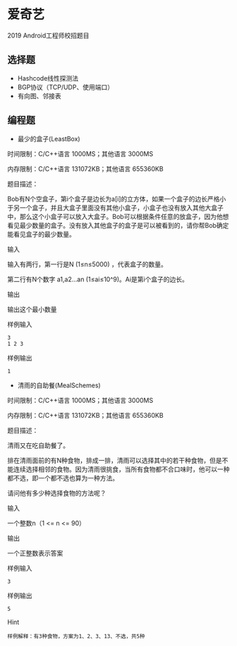 # 爱奇艺
2019 Android工程师校招题目

## 选择题
- Hashcode线性探测法
- BGP协议（TCP/UDP、使用端口）
- 有向图、邻接表

## 编程题

- 最少的盒子(LeastBox)

时间限制：C/C++语言 1000MS；其他语言 3000MS

内存限制：C/C++语言 131072KB；其他语言 655360KB

题目描述：

Bob有N个空盒子，第i个盒子是边长为a[i]的立方体，如果一个盒子的边长严格小于另一个盒子，并且大盒子里面没有其他小盒子，小盒子也没有放入其他大盒子中，那么这个小盒子可以放入大盒子。Bob可以根据条件任意的放盒子，因为他想看见最少数量的盒子。没有放入其他盒子的盒子是可以被看到的，请你帮Bob确定能看见盒子的最少数量。


输入

输入有两行，第一行是N (1≤n≤5000) ，代表盒子的数量。

第二行有N个数字 a1,a2…an  (1≤ai≤10^9)。Ai是第i个盒子的边长。

输出

输出这个最小数量


样例输入
```$xslt
3
1 2 3
```

样例输出
```$xslt
1
```


- 清雨的自助餐(MealSchemes)

时间限制：C/C++语言 1000MS；其他语言 3000MS

内存限制：C/C++语言 131072KB；其他语言 655360KB

题目描述：

清雨又在吃自助餐了。

排在清雨面前的有N种食物，排成一排，清雨可以选择其中的若干种食物，但是不能连续选择相邻的食物。因为清雨很挑食，当所有食物都不合口味时，他可以一种都不选，即一个都不选也算为一种方法。

请问他有多少种选择食物的方法呢？

输入

一个整数n（1 <= n <= 90）

输出

一个正整数表示答案

样例输入
```$xslt
3
```
样例输出
```$xslt
5
```
Hint 

```
样例解释：有3种食物，方案为1、2、3、13、不选，共5种
```




